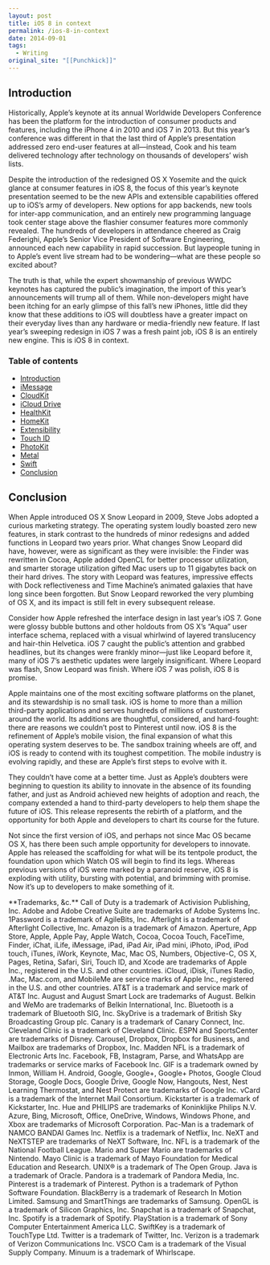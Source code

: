 ```yaml
---
layout: post
title: iOS 8 in context
permalink: /ios-8-in-context
date: 2014-09-01
tags:
  - Writing
original_site: "[[Punchkick]]"
---
```


## Introduction

Historically, Apple’s keynote at its annual Worldwide Developers Conference has been the platform for the introduction of consumer products and features, including the iPhone 4 in 2010 and iOS 7 in 2013. But this year’s conference was different in that the last third of Apple’s presentation addressed zero end-user features at all—instead, Cook and his team delivered technology after technology on thousands of developers’ wish lists.

Despite the introduction of the redesigned OS X Yosemite and the quick glance at consumer features in iOS 8, the focus of this year’s keynote presentation seemed to be the new APIs and extensible capabilities offered up to iOS’s army of developers. New options for app backends, new tools for inter-app communication, and an entirely new programming language took center stage above the flashier consumer features more commonly revealed. The hundreds of developers in attendance cheered as Craig Federighi, Apple’s Senior Vice President of Software Engineering, announced each new capability in rapid succession. But laypeople tuning in to Apple’s event live stream had to be wondering—what are these people so excited about?

The truth is that, while the expert showmanship of previous WWDC keynotes has captured the public’s imagination, the import of this year’s announcements will trump all of them. While non-developers might have been itching for an early glimpse of this fall’s new iPhones, little did they know that these additions to iOS will doubtless have a greater impact on their everyday lives than any hardware or media-friendly new feature. If last year’s sweeping redesign in iOS 7 was a fresh paint job, iOS 8 is an entirely new engine. This is iOS 8 in context.

### Table of contents

- [Introduction](#introduction)
- [iMessage](/ios-8-imessage)
- [CloudKit](/ios-8-cloudkit)
- [iCloud Drive](/ios-8-icloud-drive)
- [HealthKit](/ios-8-healthkit)
- [HomeKit](/ios-8-homekit)
- [Extensibility](/ios-8-extensibility)
- [Touch ID](/ios-8-touch-id)
- [PhotoKit](/ios-8-photokit)
- [Metal](/ios-8-metal)
- [Swift](/ios-8-swift)
- [Conclusion](#conclusion)

## Conclusion

When Apple introduced OS X Snow Leopard in 2009, Steve Jobs adopted a curious marketing strategy. The operating system loudly boasted zero new features, in stark contrast to the hundreds of minor redesigns and added functions in Leopard two years prior. What changes Snow Leopard did have, however, were as significant as they were invisible: the Finder was rewritten in Cocoa, Apple added OpenCL for better processor utilization, and smarter storage utilization gifted Mac users up to 11 gigabytes back on their hard drives. The story with Leopard was features, impressive effects with Dock reflectiveness and Time Machine’s animated galaxies that have long since been forgotten. But Snow Leopard reworked the very plumbing of OS X, and its impact is still felt in every subsequent release.

Consider how Apple refreshed the interface design in last year’s iOS 7. Gone were glossy bubble buttons and other holdouts from OS X’s “Aqua” user interface schema, replaced with a visual whirlwind of layered translucency and hair-thin Helvetica. iOS 7 caught the public’s attention and grabbed headlines, but its changes were frankly minor—just like Leopard before it, many of iOS 7’s aesthetic updates were largely insignificant. Where Leopard was flash, Snow Leopard was finish. Where iOS 7 was polish, iOS 8 is promise.

Apple maintains one of the most exciting software platforms on the planet, and its stewardship is no small task. iOS is home to more than a million third-party applications and serves hundreds of millions of customers around the world. Its additions are thoughtful, considered, and hard-fought: there are reasons we couldn’t post to Pinterest until now. iOS 8 is the refinement of Apple’s mobile vision, the final expansion of what this operating system deserves to be. The sandbox training wheels are off, and iOS is ready to contend with its toughest competition. The mobile industry is evolving rapidly, and these are Apple’s first steps to evolve with it.

They couldn’t have come at a better time. Just as Apple’s doubters were beginning to question its ability to innovate in the absence of its founding father, and just as Android achieved new heights of adoption and reach, the company extended a hand to third-party developers to help them shape the future of iOS. This release represents the rebirth of a platform, and the opportunity for both Apple and developers to chart its course for the future.

Not since the first version of iOS, and perhaps not since Mac OS became OS X, has there been such ample opportunity for developers to innovate. Apple has released the scaffolding for what will be its tentpole product, the foundation upon which Watch OS will begin to find its legs. Whereas previous versions of iOS were marked by a paranoid reserve, iOS 8 is exploding with utility, bursting with potential, and brimming with promise. Now it’s up to developers to make something of it.

<div class="footnote">**Trademarks, &c.** Call of Duty is a trademark of Activision Publishing, Inc. Adobe and Adobe Creative Suite are trademarks of Adobe Systems Inc. 1Password is a trademark of AgileBits, Inc. Afterlight is a trademark of Afterlight Collective, Inc. Amazon is a trademark of Amazon. Aperture, App Store, Apple, Apple Pay, Apple Watch, Cocoa, Cocoa Touch, FaceTime, Finder, iChat, iLife, iMessage, iPad, iPad Air, iPad mini, iPhoto, iPod, iPod touch, iTunes, iWork, Keynote, Mac, Mac OS, Numbers, Objective-C, OS X, Pages, Retina, Safari, Siri, Touch ID, and Xcode are trademarks of Apple Inc., registered in the U.S. and other countries. iCloud, iDisk, iTunes Radio, .Mac, Mac.com, and MobileMe are service marks of Apple Inc., registered in the U.S. and other countries. AT&T is a trademark and service mark of AT&T Inc. August and August Smart Lock are trademarks of August. Belkin and WeMo are trademarks of Belkin International, Inc. Bluetooth is a trademark of Bluetooth SIG, Inc. SkyDrive is a trademark of British Sky Broadcasting Group plc. Canary is a trademark of Canary Connect, Inc. Cleveland Clinic is a trademark of Cleveland Clinic. ESPN and SportsCenter are trademarks of Disney. Carousel, Dropbox, Dropbox for Business, and Mailbox are trademarks of Dropbox, Inc. Madden NFL is a trademark of Electronic Arts Inc. Facebook, FB, Instagram, Parse, and WhatsApp are trademarks or service marks of Facebook Inc. GIF is a trademark owned by Inmon, William H. Android, Google, Google+, Google+ Photos, Google Cloud Storage, Google Docs, Google Drive, Google Now, Hangouts, Nest, Nest Learning Thermostat, and Nest Protect are trademarks of Google Inc. vCard is a trademark of the Internet Mail Consortium. Kickstarter is a trademark of Kickstarter, Inc. Hue and PHILIPS are trademarks of Koninklijke Philips N.V. Azure, Bing, Microsoft, Office, OneDrive, Windows, Windows Phone, and Xbox are trademarks of Microsoft Corporation. Pac-Man is a trademark of NAMCO BANDAI Games Inc. Netflix is a trademark of Netflix, Inc. NeXT and NeXTSTEP are trademarks of NeXT Software, Inc. NFL is a trademark of the National Football League. Mario and Super Mario are trademarks of Nintendo. Mayo Clinic is a trademark of Mayo Foundation for Medical Education and Research. UNIX® is a trademark of The Open Group. Java is a trademark of Oracle. Pandora is a trademark of Pandora Media, Inc. Pinterest is a trademark of Pinterest. Python is a trademark of Python Software Foundation. BlackBerry is a trademark of Research In Motion Limited. Samsung and SmartThings are trademarks of Samsung. OpenGL is a trademark of Silicon Graphics, Inc. Snapchat is a trademark of Snapchat, Inc. Spotify is a trademark of Spotify. PlayStation is a trademark of Sony Computer Entertainment America LLC. SwiftKey is a trademark of TouchType Ltd. Twitter is a trademark of Twitter, Inc. Verizon is a trademark of Verizon Communications Inc. VSCO Cam is a trademark of the Visual Supply Company. Minuum is a trademark of Whirlscape.</div>